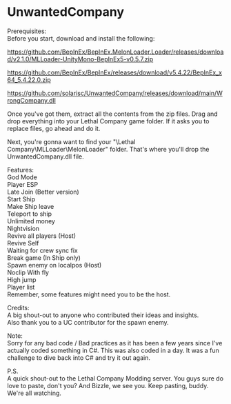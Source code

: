 # UnwantedCompany  

Prerequisites:  
Before you start, download and install the following:  

https://github.com/BepInEx/BepInEx.MelonLoader.Loader/releases/download/v2.1.0/MLLoader-UnityMono-BepInEx5-v0.5.7.zip  

https://github.com/BepInEx/BepInEx/releases/download/v5.4.22/BepInEx_x64_5.4.22.0.zip  

https://github.com/solarisc/UnwantedCompany/releases/download/main/WrongCompany.dll  

Once you've got them, extract all the contents from the zip files. Drag and drop everything into your Lethal Company game folder. If it asks you to replace files, go ahead and do it.  

Next, you're gonna want to find your "\Lethal Company\MLLoader\MelonLoader" folder. That's where you'll drop the UnwantedCompany.dll file.  

Features:  
God Mode  
Player ESP  
Late Join (Better version)  
Start Ship  
Make Ship leave  
Teleport to ship  
Unlimited money  
Nightvision  
Revive all players (Host)  
Revive Self  
Waiting for crew sync fix  
Break game (In Ship only)  
Spawn enemy on localpos (Host)  
Noclip With fly  
High jump  
Player list  
Remember, some features might need you to be the host.  

Credits:  
A big shout-out to anyone who contributed their ideas and insights.  
Also thank you to a UC contributor for the spawn enemy.

Note:  
Sorry for any bad code / Bad practices as it has been a few years since I've actually coded something in C#. This was also coded in a day. It was a fun challenge to dive back into C# and try it out again.  

P.S.  
A quick shout-out to the Lethal Company Modding server. You guys sure do love to paste, don't you? And Bizzle, we see you. Keep pasting, buddy. We're all watching.
